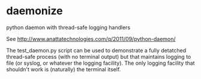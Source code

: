daemonize
=========
python daemon with thread-safe logging handlers

See
http://www.anattatechnologies.com/q/2011/09/python-daemon/

The test_daemon.py script can be used to demonstrate a fully detatched thread-safe process (with no terminal output) but that maintains logging to file (or syslog, or whatever the logging facility). The only logging facility that shouldn't work is (naturally) the terminal itself.